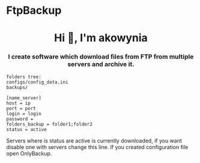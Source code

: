 # FtpBackup
<h1 align="center">Hi 👋, I'm akowynia</h1>
<h3 align="center">I create software which download files from FTP from multiple servers and archive it.</h3>




```
folders tree:
configs/config_data.ini
backups/

[name_server]
host = ip
port = port
login = login
password = 
folders_backup = folder1;folder2
status = active
```


Servers where is status are active is currently downloaded, if you want disable one with servers change this line.
If you created configuration file open OnlyBackup.
